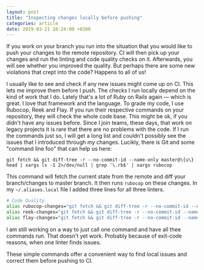 ```yaml
---
layout: post
title: "Inspecting changes locally before pushing"
categories: article
date: 2019-03-21 16:24:00 +0200
---
```



If you work on your branch you run into the situation that you would like to push your changes to the remote repository. CI will then pick up your changes and run the linting and code quality checks on it. Afterwards, you will see whether you improved the quality. But perhaps there are some new violations that crept into the code? Happens to all of us!

I usually like to see and check if any new issues might come up on CI. This lets me improve them before I push.
The checks I run locally depend on the kind of work that I do. Lately that's a lot of Ruby on Rails again — which is great. I love that framework and the language.
To grade my code, I use Rubocop, Reek and Flay. If you run their respective commands on your repository, they will check the whole code base. This might be ok, if you didn't have any issues before. Since I join teams, these days, that work on legacy projects it is rare that there are no problems with the code. If I run the commands just so, I will get a long list and couldn't possibly see the issues that I introduced through my changes. Lucikly, there is Git and some "command line foo" that can help us here:

`git fetch && git diff-tree -r --no-commit-id --name-only master@\{u\} head | xargs ls -1 2>/dev/null | grep '\.rb$' | xargs rubocop`

This command will fetch the current state from the remote and diff your branch/changes to master branch. It then runs `rubocop` on these changes.
In my `~/.aliases.local` file I added three lines for all three linters.

```bash
# Code Quality
alias rubocop-changes="git fetch && git diff-tree -r --no-commit-id --name-only master@\{u\} head | xargs ls -1 2>/dev/null | grep '\.rb$' | xargs rubocop"
alias reek-changes="git fetch && git diff-tree -r --no-commit-id --name-only master@\{u\} head | xargs ls -1 2>/dev/null | grep '\.rb$' | xargs reek"
alias flay-changes="git fetch && git diff-tree -r --no-commit-id --name-only master@\{u\} head | xargs ls -1 2>/dev/null | grep '\.rb$' | xargs flay"

```

I am still working on a way to just call one command and have all thee commands run. That doesn't yet work. Probably because of exit-code reasons, when one linter finds issues.

These simple commands offer a convenient way to find local issues and correct them before pushing to CI.